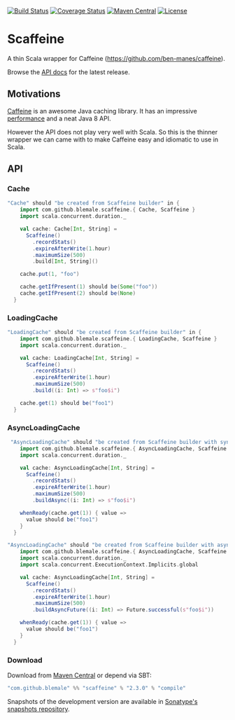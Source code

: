 [![Build Status](https://img.shields.io/travis/blemale/scaffeine.svg?style=flat-square)](https://travis-ci.org/blemale/scaffeine)
[![Coverage Status](https://img.shields.io/coveralls/blemale/scaffeine.svg?style=flat-square)](https://coveralls.io/github/blemale/scaffeine?branch=master)
[![Maven Central](https://img.shields.io/maven-central/v/com.github.blemale/scaffeine_2.11.svg?style=flat-square)](https://maven-badges.herokuapp.com/maven-central/com.github.blemale/scaffeine_2.11)
[![License](https://img.shields.io/:license-apache-brightgreen.svg?style=flat-square)](http://www.apache.org/licenses/LICENSE-2.0.html)

# Scaffeine

A thin Scala wrapper for Caffeine (https://github.com/ben-manes/caffeine).

Browse the [API docs](http://www.javadoc.io/doc/com.github.blemale/scaffeine_2.11) for the latest release.

## Motivations

[Caffeine](https://github.com/ben-manes/caffeine) is an awesome Java caching library.
It has an impressive [performance](https://github.com/ben-manes/caffeine/wiki/Benchmarks) and a neat Java 8 API.

However the API does not play very well with Scala.
So this is the thinner wrapper we can came with to make Caffeine easy and idiomatic to use in Scala.

## API

### Cache

```scala
"Cache" should "be created from Scaffeine builder" in {
    import com.github.blemale.scaffeine.{ Cache, Scaffeine }
    import scala.concurrent.duration._

    val cache: Cache[Int, String] =
      Scaffeine()
        .recordStats()
        .expireAfterWrite(1.hour)
        .maximumSize(500)
        .build[Int, String]()

    cache.put(1, "foo")

    cache.getIfPresent(1) should be(Some("foo"))
    cache.getIfPresent(2) should be(None)
  }
```

### LoadingCache

```scala
"LoadingCache" should "be created from Scaffeine builder" in {
    import com.github.blemale.scaffeine.{ LoadingCache, Scaffeine }
    import scala.concurrent.duration._

    val cache: LoadingCache[Int, String] =
      Scaffeine()
        .recordStats()
        .expireAfterWrite(1.hour)
        .maximumSize(500)
        .build((i: Int) => s"foo$i")

    cache.get(1) should be("foo1")
  }
```

### AsyncLoadingCache

```scala
 "AsyncLoadingCache" should "be created from Scaffeine builder with synchronous loader" in {
    import com.github.blemale.scaffeine.{ AsyncLoadingCache, Scaffeine }
    import scala.concurrent.duration._

    val cache: AsyncLoadingCache[Int, String] =
      Scaffeine()
        .recordStats()
        .expireAfterWrite(1.hour)
        .maximumSize(500)
        .buildAsync((i: Int) => s"foo$i")

    whenReady(cache.get(1)) { value =>
      value should be("foo1")
    }
  }

"AsyncLoadingCache" should "be created from Scaffeine builder with asynchronous loader" in {
    import com.github.blemale.scaffeine.{ AsyncLoadingCache, Scaffeine }
    import scala.concurrent.duration._
    import scala.concurrent.ExecutionContext.Implicits.global

    val cache: AsyncLoadingCache[Int, String] =
      Scaffeine()
        .recordStats()
        .expireAfterWrite(1.hour)
        .maximumSize(500)
        .buildAsyncFuture((i: Int) => Future.successful(s"foo$i"))

    whenReady(cache.get(1)) { value =>
      value should be("foo1")
    }
  }
```

### Download

Download from [Maven Central](https://maven-badges.herokuapp.com/maven-central/com.github.blemale/scaffeine_2.11) or depend via SBT:

```sbt
"com.github.blemale" %% "scaffeine" % "2.3.0" % "compile"
```

Snapshots of the development version are available in
[Sonatype's snapshots repository](https://oss.sonatype.org/content/repositories/snapshots).
